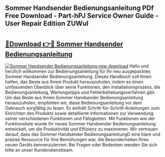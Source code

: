 ## Sommer Handsender Bedienungsanleitung PDf Free Download - Part-hPJ Service Owner Guide - User Repair Edition ZUWul

# <h2><a href="http://df5s65t.blite.top/?on=Sommer+Handsender+Bedienungsanleitung">🔗Download 👉🔴 Sommer Handsender Bedienungsanleitung</a></h2>

[![Sommer Handsender Bedienungsanleitung new download](https://i.imgur.com/lujVjoI.png)](http://df5s65t.blite.top/?on=Sommer+Handsender+Bedienungsanleitung)
Hallo und herzlich willkommen zur Bedienungsanleitung für Ihr neu ausgepacktes Sommer Handsender Bedienungsanleitung. Dieses Handbuch soll Ihnen helfen, das Beste aus Ihrem Produkt herauszuholen, indem es einen umfassenden Überblick über seine Funktionen, den Installationsprozess, die Bedienungsanleitung, Wartungstipps und Fehlerbehebungsverfahren gibt. Um das Beste aus Ihrem Sommer Handsender Bedienungsanleitung herauszuholen, empfehlen wir, diese Bedienungsanleitung vor dem Gebrauch sorgfältig zu lesen. Es enthält Schritt-für-Schritt-Anleitungen zum Einrichten des Produkts sowie detaillierte Informationen zur Verwendung seiner verschiedenen Funktionen und Fähigkeiten. Mit Funktionen wie der Funktionsliste wurde Ihr neues Sommer Handsender Bedienungsanleitung entwickelt, um die Produktivität und Effizienz zu maximieren. Wir vertrauen darauf, dass das Sommer Handsender BedienungsanleitungD eine klare und präzise Ressource für Ihre Bemühungen war, die Besonderheiten Ihres neuen Geräts kennenzulernen. Bei Fragen oder Bedenken wenden Sie sich bitte an unser Kundendienstteam.
